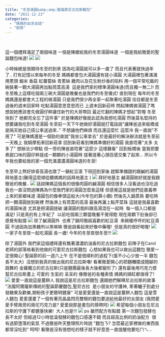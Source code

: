 ```yaml
---
title: "冬至湯圓&amp;amp;聖誕節尼古拉斯麵包"
date: "2011-12-23"
categories: 
  - "媽媽的自言自語"
  - "廚房"
---
```


 

這一個禮拜滿足了兩個味道 一個是陳嬤給我的冬至湯圓味道  一個是我給徹愛的聖誕麵包味道! ![](images/6556924395_efb8a40a21_m.jpg) ![](images/6556925049_132c8247cb_m.jpg)  

小時候總是很期待冬至的到來 因為吃湯圓就可以多一歲了 而且代表著就快過年了.. 打有記憶以來每年的冬至 媽媽都會包大湯圓還有搓小湯圓 大湯圓裡包著滿滿用蔥頭 蝦米 香菇 紅蘿蔔絲 青蔥絲 繳肉以及花生粉炒香的陷料 用一個平常吃飯的碗裝著一顆大湯圓再加點茼蒿高湯  這是我們家的標準湯圓味道(而且獨一無二)! 而冬至晚上這樣吃個兩三碗大湯圓是晚餐也是我們的冬至儀式! 直到現在 每年的冬至媽媽還是都會大工程的做湯圓 只是我們很少再全家一起聚著吃湯圓 往往都是冬至過後的週末回家時 吃點湯圓意思意思而已 上週末回新莊時 問起陳媽做湯圓了嗎 想說她應該會先做圓仔粹讓住新竹的大哥帶回 最近忙翻的陳媽才想起"對喔 冬至快到了 她都完全忘了這件事" 於是陳媽好像就此認為我想吃湯圓 然後莫名堅持的想要讓我吃到冬至湯圓 冬至前一天下午她做好湯圓就打電話說"讓陳爸送來板橋或是隔天她自己搭公車送過來.." 不想讓他們麻煩 而且還這麼忙 這麼冷 我一直說"不用了" 可是陳媽還是一個勁的直說"我坐公車拿去" 於是最好的解決辦法就是冬至前一天晚上 我騎摩拓車回新莊拿 回到新莊看到陳媽準備好的湯圓 我直唸著"太多 太多了" 想辦法少帶點 但一旁的陳爸直唸著"這麼少 這樣難看" 回到板橋後 當我把要煮甜口味的圓仔粹搓成一顆顆的小湯圓時 搓著搓著心頭百感交集了起來... 所以今年我也要給我的家一個充滿濃濃湯圓味道的冬至!

冬至早上熬好排骨高湯也燉了一鍋紅豆湯 下班回到家後 趕緊準備甜的跟鹹的湯圓拜地基主(難得這麼順從聽媽媽的話拜地基主 ) ![](images/6556924759_7c7a8f09b1.jpg) 拜好地基主 鹹湯圓剛好就是我跟徹爸的晚餐.. ![](images/6556924499_8ecdf0b596.jpg) 話說陳媽這個長的很像肉圓的鹹湯圓 相信很多人沒看過也沒吃過 我也一直沒問過陳媽為什麼我們家的湯圓怎麼長這樣 但感覺這就是她們從嘉義帶上來的家鄉味道 湯圓包的像拳頭這般大(今年包的算小顆) 然後先入鍋蒸熟 要吃時 把一顆湯圓放到碗裡 然後淋上有茼蒿的高湯 最後再灑上點芹菜珠 這就是我最喜歡的湯圓味道 尤其是把湯圓搓破 讓湯圓的餡料跟高湯混在一起時  每一個入口都是滿足! 只是真的有上年紀了  以前吃個兩三顆當晚餐不覺得飽 現在兩顆下肚後卻已感覺有點撐 ![](images/6556924395_efb8a40a21.jpg) 除了鹹湯圓外  也煮了鍋阿徹超喜歡的紅豆湯  來碗暖呼呼的紅豆湯圓 不過因為加黑糖所以黑嘛嘛 徹爸說看起來好像中藥喔!  但是真的很好喝喔! ![](images/6556924277_9e5d224bd4.jpg) 一家子冬至夜一起吃湯圓 長一歲! 今年的冬至夜很冬至!!! ![](images/6556924177_413404833d.jpg)

除了湯圓外 我們家這個禮拜還有飄著濃濃奶油香的尼古拉斯麵包 前陣子在Carol老師的部落格看到他做的可愛尼古拉斯麵包  心想如果我也可以做出這麵包 徹愛一定很開心! 聖誕節的前一週六上午 在不是很順利的過程下(蛋不小心少放一半 麵包長不太大)  沒想到我真的做出我的尼古拉斯嚕! 看著徹愛開心的把麵糰擺成翹腳的 跳舞的 金雞獨立的尼古拉斯(只是麵團最後長大後都變形了) 還有最後用巧克力漿幫尼古拉斯畫上 可愛的 生氣的 呆呆的 像徹爸的各種表情 媽媽的搞缸都值得了! ![](images/6556925203_1e9f5ba918.jpg) 愛愛一直說這是薑餅人 我說這是尼古拉斯麵包 還跟她們解釋尼古拉斯的故事 "法國阿爾薩斯傳統的聖誕節慶麵包,聖尼古拉  是小朋友的守護神, 牽著轤子到處分發糖果及歡樂,期盼孩子更聰明健康" 可是愛愛還是一直說這是薑餅人麵包 這是雪人麵包 愛愛還畫了一個有著亮晶晶閃亮雙眼的麵包要送給他最好的女朋友 (我問愛愛手臂兩旁的兩坨巧克力是? 愛愛說那是書包的揹帶阿) ![](images/6556925049_132c8247cb.jpg) 希望每個小朋友在尼古拉斯的守護下都健康快樂!  大人也是!!! ![](images/6556924891_36c6377a20.jpg) ps 雖然配方有點錯 第一次麵包發酵也長不太好 但經過12小時低溫發酵的麵包口感還不錯 而且超高比例的奶油配方  很有過節墮落的氣氛 不過徹爸昨天整理照片時說 "麵包ㄋ? 怎麼最近家裡做的東西我都常沒吃到" 呵呵! 看徹爸沒有很想吃的樣子就不好意思一直提醒他要吃ㄇㄟ...
